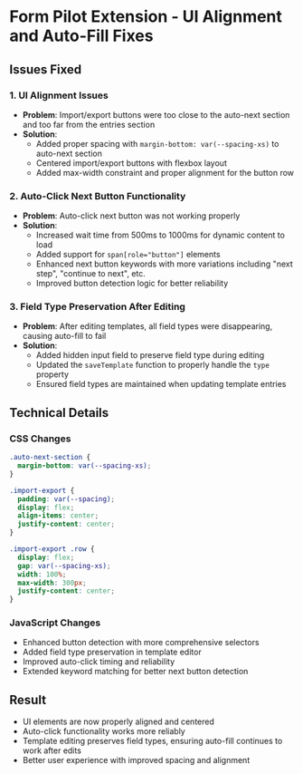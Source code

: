 # Form Pilot Extension - UI Alignment and Auto-Fill Fixes

## Issues Fixed

### 1. UI Alignment Issues
- **Problem**: Import/export buttons were too close to the auto-next section and too far from the entries section
- **Solution**: 
  - Added proper spacing with `margin-bottom: var(--spacing-xs)` to auto-next section
  - Centered import/export buttons with flexbox layout
  - Added max-width constraint and proper alignment for the button row

### 2. Auto-Click Next Button Functionality
- **Problem**: Auto-click next button was not working properly
- **Solution**:
  - Increased wait time from 500ms to 1000ms for dynamic content to load
  - Added support for `span[role="button"]` elements
  - Enhanced next button keywords with more variations including "next step", "continue to next", etc.
  - Improved button detection logic for better reliability

### 3. Field Type Preservation After Editing
- **Problem**: After editing templates, all field types were disappearing, causing auto-fill to fail
- **Solution**:
  - Added hidden input field to preserve field type during editing
  - Updated the `saveTemplate` function to properly handle the `type` property
  - Ensured field types are maintained when updating template entries

## Technical Details

### CSS Changes
```css
.auto-next-section {
  margin-bottom: var(--spacing-xs);
}

.import-export {
  padding: var(--spacing);
  display: flex;
  align-items: center;
  justify-content: center;
}

.import-export .row {
  display: flex;
  gap: var(--spacing-xs);
  width: 100%;
  max-width: 300px;
  justify-content: center;
}
```

### JavaScript Changes
- Enhanced button detection with more comprehensive selectors
- Added field type preservation in template editor
- Improved auto-click timing and reliability
- Extended keyword matching for better next button detection

## Result
- UI elements are now properly aligned and centered
- Auto-click functionality works more reliably
- Template editing preserves field types, ensuring auto-fill continues to work after edits
- Better user experience with improved spacing and alignment